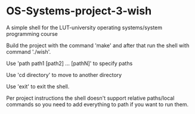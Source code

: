 # OS-Systems-project-3-wish
A simple shell for the LUT-university operating systems/system programming course

Build the project with the command 'make' and after that run the shell with command './wish'.

Use 'path path1 [path2] ... [pathN]' to specify paths

Use 'cd directory' to move to another directory

Use 'exit' to exit the shell.

Per project instructions the shell doesn't support relative paths/local commands so you need to
add everything to path if you want to run them.
